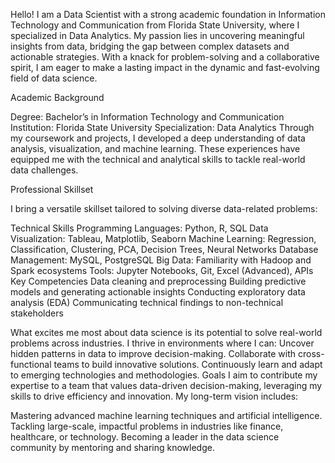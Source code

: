 Hello! I am a Data Scientist with a strong academic foundation in Information Technology and Communication from Florida State University, where I specialized in Data Analytics. My passion lies in uncovering meaningful insights from data, bridging the gap between complex datasets and actionable strategies. With a knack for problem-solving and a collaborative spirit, I am eager to make a lasting impact in the dynamic and fast-evolving field of data science.

Academic Background

Degree: Bachelor’s in Information Technology and Communication
Institution: Florida State University
Specialization: Data Analytics
Through my coursework and projects, I developed a deep understanding of data analysis, visualization, and machine learning. These experiences have equipped me with the technical and analytical skills to tackle real-world data challenges.

Professional Skillset

I bring a versatile skillset tailored to solving diverse data-related problems:

Technical Skills
Programming Languages: Python, R, SQL
Data Visualization: Tableau, Matplotlib, Seaborn
Machine Learning: Regression, Classification, Clustering, PCA, Decision Trees, Neural Networks
Database Management: MySQL, PostgreSQL
Big Data: Familiarity with Hadoop and Spark ecosystems
Tools: Jupyter Notebooks, Git, Excel (Advanced), APIs
Key Competencies
Data cleaning and preprocessing
Building predictive models and generating actionable insights
Conducting exploratory data analysis (EDA)
Communicating technical findings to non-technical stakeholders

What excites me most about data science is its potential to solve real-world problems across industries. I thrive in environments where I can:
Uncover hidden patterns in data to improve decision-making.
Collaborate with cross-functional teams to build innovative solutions.
Continuously learn and adapt to emerging technologies and methodologies.
Goals
I aim to contribute my expertise to a team that values data-driven decision-making, leveraging my skills to drive efficiency and innovation. My long-term vision includes:

Mastering advanced machine learning techniques and artificial intelligence.
Tackling large-scale, impactful problems in industries like finance, healthcare, or technology.
Becoming a leader in the data science community by mentoring and sharing knowledge.
